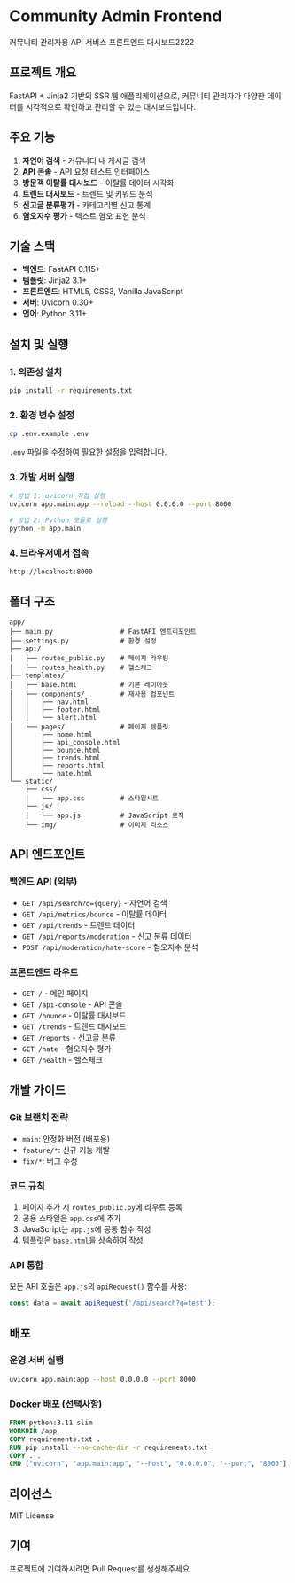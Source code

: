 # Community Admin Frontend

커뮤니티 관리자용 API 서비스 프론트엔드 대시보드2222

## 프로젝트 개요

FastAPI + Jinja2 기반의 SSR 웹 애플리케이션으로, 커뮤니티 관리자가 다양한 데이터를 시각적으로 확인하고 관리할 수 있는 대시보드입니다.

## 주요 기능

1. **자연어 검색** - 커뮤니티 내 게시글 검색
2. **API 콘솔** - API 요청 테스트 인터페이스
3. **방문객 이탈률 대시보드** - 이탈률 데이터 시각화
4. **트렌드 대시보드** - 트렌드 및 키워드 분석
5. **신고글 분류평가** - 카테고리별 신고 통계
6. **혐오지수 평가** - 텍스트 혐오 표현 분석

## 기술 스택

- **백엔드**: FastAPI 0.115+
- **템플릿**: Jinja2 3.1+
- **프론트엔드**: HTML5, CSS3, Vanilla JavaScript
- **서버**: Uvicorn 0.30+
- **언어**: Python 3.11+

## 설치 및 실행

### 1. 의존성 설치

```bash
pip install -r requirements.txt
```

### 2. 환경 변수 설정

```bash
cp .env.example .env
```

`.env` 파일을 수정하여 필요한 설정을 입력합니다.

### 3. 개발 서버 실행

```bash
# 방법 1: uvicorn 직접 실행
uvicorn app.main:app --reload --host 0.0.0.0 --port 8000

# 방법 2: Python 모듈로 실행
python -m app.main
```

### 4. 브라우저에서 접속

```
http://localhost:8000
```

## 폴더 구조

```
app/
├── main.py                 # FastAPI 엔트리포인트
├── settings.py             # 환경 설정
├── api/
│   ├── routes_public.py    # 페이지 라우팅
│   └── routes_health.py    # 헬스체크
├── templates/
│   ├── base.html           # 기본 레이아웃
│   ├── components/         # 재사용 컴포넌트
│   │   ├── nav.html
│   │   ├── footer.html
│   │   └── alert.html
│   └── pages/              # 페이지 템플릿
│       ├── home.html
│       ├── api_console.html
│       ├── bounce.html
│       ├── trends.html
│       ├── reports.html
│       └── hate.html
└── static/
    ├── css/
    │   └── app.css         # 스타일시트
    ├── js/
    │   └── app.js          # JavaScript 로직
    └── img/                # 이미지 리소스
```

## API 엔드포인트

### 백엔드 API (외부)

- `GET /api/search?q={query}` - 자연어 검색
- `GET /api/metrics/bounce` - 이탈률 데이터
- `GET /api/trends` - 트렌드 데이터
- `GET /api/reports/moderation` - 신고 분류 데이터
- `POST /api/moderation/hate-score` - 혐오지수 분석

### 프론트엔드 라우트

- `GET /` - 메인 페이지
- `GET /api-console` - API 콘솔
- `GET /bounce` - 이탈률 대시보드
- `GET /trends` - 트렌드 대시보드
- `GET /reports` - 신고글 분류
- `GET /hate` - 혐오지수 평가
- `GET /health` - 헬스체크

## 개발 가이드

### Git 브랜치 전략

- `main`: 안정화 버전 (배포용)
- `feature/*`: 신규 기능 개발
- `fix/*`: 버그 수정

### 코드 규칙

1. 페이지 추가 시 `routes_public.py`에 라우트 등록
2. 공용 스타일은 `app.css`에 추가
3. JavaScript는 `app.js`에 공통 함수 작성
4. 템플릿은 `base.html`을 상속하여 작성

### API 통합

모든 API 호출은 `app.js`의 `apiRequest()` 함수를 사용:

```javascript
const data = await apiRequest('/api/search?q=test');
```

## 배포

### 운영 서버 실행

```bash
uvicorn app.main:app --host 0.0.0.0 --port 8000
```

### Docker 배포 (선택사항)

```dockerfile
FROM python:3.11-slim
WORKDIR /app
COPY requirements.txt .
RUN pip install --no-cache-dir -r requirements.txt
COPY . .
CMD ["uvicorn", "app.main:app", "--host", "0.0.0.0", "--port", "8000"]
```

## 라이선스

MIT License

## 기여

프로젝트에 기여하시려면 Pull Request를 생성해주세요.


